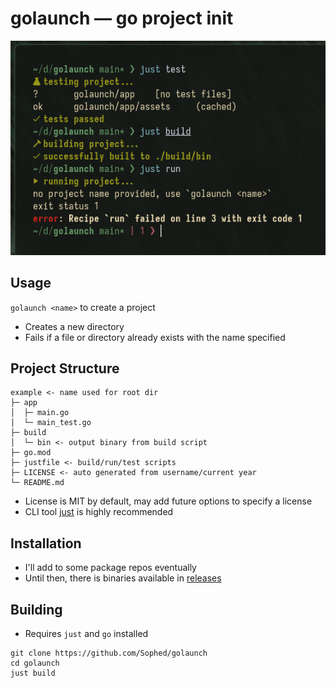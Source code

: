 # golaunch — go project init
![showcase of just recipes](image.png)

## Usage
`golaunch <name>` to create a project
- Creates a new directory
- Fails if a file or directory already exists with the name specified

## Project Structure
```
example <- name used for root dir
├─ app
│  ├─ main.go
│  └─ main_test.go
├─ build
│  └─ bin <- output binary from build script
├─ go.mod
├─ justfile <- build/run/test scripts
├─ LICENSE <- auto generated from username/current year
└─ README.md
```
- License is MIT by default, may add future options to specify a license
- CLI tool [just](https://github.com/casey/just) is highly recommended

## Installation
- I'll add to some package repos eventually
- Until then, there is binaries available in [releases](https://github.com/Sophed/golaunch/releases)

## Building
- Requires `just` and `go` installed
```
git clone https://github.com/Sophed/golaunch
cd golaunch
just build
```